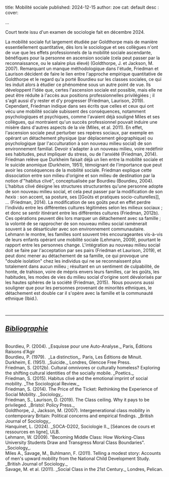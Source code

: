 title: Mobilité sociale 
published: 2024-12-15
author: zoe
cat: default
desc : 
cover: 

...

Court texte issu d'un examen de sociologie fait en décembre 2024. 


La mobilité sociale fut largement étudiée par Goldthorpe mais de manière essentiellement quantitative, dès lors le sociologue et ses collègues n'ont de vue que les effets professionnels de la mobilité sociale ascendante, bénéfiques pour la personne en ascension sociale (cela peut passer par la reconnaissance, ou le salaire plus élevé) (Goldthorpe, J. et Jackson, M. 2007). Remarquant un manque méthodologique dans l'étude, Friedman et Laurison décident de faire le lien entre l'approche empirique quantitative de Goldthorpe et le regard qu'a porté Bourdieu sur les classes sociales, ce qui les induit alors à étudier ce phénomène sous un autre point de vue. Ils développent l'idée que, certes l'ascension sociale est possible, mais elle ne peut être réduite à l'accès aux positions professionnelles privilégiées ; il s'agit aussi d'y rester et d'y progresser (Friedman, Laurison, 2019). Cependant, Friedman indique dans ses écrits que celles et ceux qui ont vécu une mobilité sociale subissent des conséquences, notamment psychologiques et psychiques, comme l'avaient déjà souligné Miles et ses collègues, qui montraient qu'un succès professionnel pouvait induire une misère dans d'autres aspects de la vie (Miles, et al. 2011). En effet, l'ascension sociale peut perturber ses repères sociaux, par exemple en opérant un détachement physique (par déplacement géographique) ou psychologique (par l'acculturation à son nouveau milieu social) de son environnement familial. Devoir s'adapter à un nouveau milieu, voire redéfinir ses habitudes, peut impliquer du stress, ou de l'anxiété (Friedman, 2014). Friedman relève que Durkheim faisait déjà un lien entre la mobilité sociale et le suicide anomique (Durkheim, 1951), témoignant de l'importance que peut avoir les conséquences de la mobilité sociale. Friedman explique cette dissociation entre son milieu d'origine et son milieu de destination par la notion d'"habitus clivé", conceptualisée par Bourdieu (Bourdieu, 2004). L'habitus clivé désigne les structures structurantes qu'une personne adopte de son nouveau milieu social, et cela peut passer par la modification de son _hexis_ : son accent, sa posture, ses  [[Goûts et pratiques socio-culturelles]], … (Friedman, 2014). La modification de ses goûts peut en effet perdre l'individu entre les différentes cultures légitimées selon les milieux sociaux ; et donc se sentir itinérant entre les différentes cultures (Friedman, 2012b). Ces opérations peuvent dès lors marquer un détachement avec sa famille ; la volonté de se rapprocher de son nouveau milieu social ramènerait souvent à se désarticuler avec son environnement communautaire. Lehmann le montre, les familles sont souvent très encourageantes vis-à-vis de leurs enfants opérant une mobilité sociale (Lehmann, 2009), pourtant le rapport entre les personnes change. L'intégration au nouveau milieu social doit se faire par l'acceptation par ses pairs (Friedman et Laurison, 2019), et peut donc mener au détachement de sa famille, ce qui provoque une "double isolation" chez les individus qui ne se reconnaissent plus totalement dans aucun milieu ; résultant en un sentiment de culpabilité, de honte, de trahison, voire de mépris envers leurs familles, car les goûts, les habitudes, les modes de vies du milieu social d'origine sont dévalorisés par les hautes sphères de la société (Friedman, 2015).  Nous pouvons aussi souligner que pour les personnes provenant de minorités ethniques, le détachement est double car il s'opère avec la famille et la communauté ethnique (Ibid.).

<br>

---

## <u>*Bibliographie*</u>
<br>
Bourdieu, P. (2004). _Esquisse pour une Auto-Analyse._ Paris, Éditions Raisons d'Agir
<br>
Bourdieu, P. (1979).  _La distinction_. Paris, Les Éditions de Minuit.
<br>
Durkheim, E. (1951). _Suicide._ Londres, Glencoe Free Press.
<br>
Friedman, S. (2012b). Cultural omnivores or culturally homeless? Exploring the shifting cultural identities of the socially mobile. _Poetics._
<br>
Friedman, S. (2015). Habitus clivé and the emotional imprint of social mobility. _The Sociological Review._
<br>
Friedman, S. (2014). The Price of the Ticket: Rethinking the Experience of Social Mobility. _Sociology_.
<br>
Friedman, S., Laurison, D. (2019). The Class ceiling. Why it pays to be privileged. _Bristol: Policy Press._
<br>
Goldthorpe, J., Jackson, M. (2007). Intergenerational class mobility in contemporary Britain: Political concerns and empirical findings. _British Journal of Sociology_.
<br>
Hanquinet, L. (2024). _SOCA-D202, Sociologie II._ [Séances de cours et ressources en ligne], ULB.
<br>
Lehmann, W. (2009). "Becoming Middle Class: How Working-Class University Students Draw and Transgress Moral Class Boundaries". _Sociology_.
<br>
Miles A., Savage, M., Buhlmann, F. (2011). Telling a modest story: Accounts of men's upward mobility from the National Child Development Study. _British Journal of Sociology._
<br>
Savage, M. et al. (2011). _Social Class in the 21st Century._ Londres, Pelican.